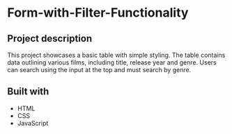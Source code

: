 # Form-with-Filter-Functionality

## Project description

This project showcases a basic table with simple styling. The table contains data outlining various films, including title, release year and genre. Users can search using the input at the top and must search by genre.

## Built with

- HTML
- CSS
- JavaScript
